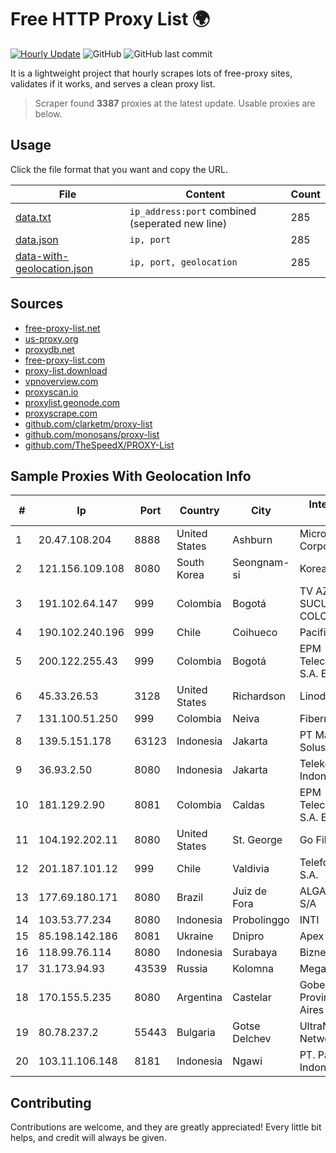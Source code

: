 
# Free HTTP Proxy List 🌍

[![Hourly Update](https://github.com/mertguvencli/http-proxy-list/actions/workflows/main.yml/badge.svg?branch=main)](https://github.com/mertguvencli/http-proxy-list/actions/workflows/main.yml)
![GitHub](https://img.shields.io/github/license/mertguvencli/http-proxy-list)
![GitHub last commit](https://img.shields.io/github/last-commit/mertguvencli/http-proxy-list)

It is a lightweight project that hourly scrapes lots of free-proxy sites, validates if it works, and serves a clean proxy list.


> Scraper found **3387** proxies at the latest update. Usable proxies are below.

## Usage

Click the file format that you want and copy the URL.


|File|Content|Count|
|----|-------|-----|
|[data.txt](https://raw.githubusercontent.com/mertguvencli/http-proxy-list/main/proxy-list/data.txt)|`ip_address:port` combined (seperated new line)|285|
|[data.json](https://raw.githubusercontent.com/mertguvencli/http-proxy-list/main/proxy-list/data.json)|`ip, port`|285|
|[data-with-geolocation.json](https://raw.githubusercontent.com/mertguvencli/http-proxy-list/main/proxy-list/data-with-geolocation.json)|`ip, port, geolocation`|285|

## Sources

* [free-proxy-list.net](https://free-proxy-list.net)
* [us-proxy.org](https://www.us-proxy.org)
* [proxydb.net](http://proxydb.net)
* [free-proxy-list.com](https://free-proxy-list.com/?page=&port=&type%5B%5D=http&type%5B%5D=https&up_time=0&search=Search)
* [proxy-list.download](https://www.proxy-list.download/HTTP)
* [vpnoverview.com](https://vpnoverview.com/privacy/anonymous-browsing/free-proxy-servers)
* [proxyscan.io](https://www.proxyscan.io)
* [proxylist.geonode.com](https://proxylist.geonode.com/api/proxy-list?limit=300&page=1&sort_by=lastChecked&sort_type=desc&protocols=http,https)
* [proxyscrape.com](https://api.proxyscrape.com/v2/?request=displayproxies&protocol=http&timeout=10000&country=all&ssl=all&anonymity=all)
* [github.com/clarketm/proxy-list](https://raw.githubusercontent.com/clarketm/proxy-list/master/proxy-list-raw.txt)
* [github.com/monosans/proxy-list](https://raw.githubusercontent.com/monosans/proxy-list/main/proxies/http.txt)
* [github.com/TheSpeedX/PROXY-List](https://raw.githubusercontent.com/TheSpeedX/PROXY-List/master/http.txt)


## Sample Proxies With Geolocation Info

|#|Ip|Port|Country|City|Internet Service Provider|
|-|--|----|-------|----|-------------------------|
|1|20.47.108.204|8888|United States|Ashburn|Microsoft Corporation|
|2|121.156.109.108|8080|South Korea|Seongnam-si|Korea Telecom|
|3|191.102.64.147|999|Colombia|Bogotá|TV AZTECA SUCURSAL COLOMBIA|
|4|190.102.240.196|999|Chile|Coihueco|Pacifico Cable SPA.|
|5|200.122.255.43|999|Colombia|Bogotá|EPM Telecomunicaciones S.A. E.S.P|
|6|45.33.26.53|3128|United States|Richardson|Linode, LLC|
|7|131.100.51.250|999|Colombia|Neiva|Fibernet TV SAS|
|8|139.5.151.178|63123|Indonesia|Jakarta|PT Maxindo Mitra Solusi|
|9|36.93.2.50|8080|Indonesia|Jakarta|Telekomunikasi Indonesia|
|10|181.129.2.90|8081|Colombia|Caldas|EPM Telecomunicaciones S.A. E.S.P.|
|11|104.192.202.11|8080|United States|St. George|Go Fiber|
|12|201.187.101.12|999|Chile|Valdivia|Telefonica del Sur S.A.|
|13|177.69.180.171|8080|Brazil|Juiz de Fora|ALGAR TELECOM S/A|
|14|103.53.77.234|8080|Indonesia|Probolinggo|INTI|
|15|85.198.142.186|8081|Ukraine|Dnipro|Apex NCC|
|16|118.99.76.114|8080|Indonesia|Surabaya|Biznet Networks|
|17|31.173.94.93|43539|Russia|Kolomna|MegaFon|
|18|170.155.5.235|8080|Argentina|Castelar|Gobernacion de la Provincia de Buenos Aires|
|19|80.78.237.2|55443|Bulgaria|Gotse Delchev|UltraNET - Halil Network|
|20|103.11.106.148|8181|Indonesia|Ngawi|PT. Pascal Indonesia|



## Contributing

Contributions are welcome, and they are greatly appreciated! Every
little bit helps, and credit will always be given.

